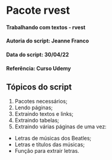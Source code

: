 # Pacote rvest

#### Trabalhando com textos - rvest
#### Autoria do script: Jeanne Franco
#### Data do script: 30/04/22
#### Referência: Curso Udemy

## Tópicos do script

1. Pacotes necessários;
2. Lendo páginas;
3. Extraindo textos e links;
4. Extraindo tabelas;
5. Extraindo várias páginas de uma vez:
- Letras de músicas dos Beatles;
- Letras e títulos das músicas;
- Função para extrair letras.
